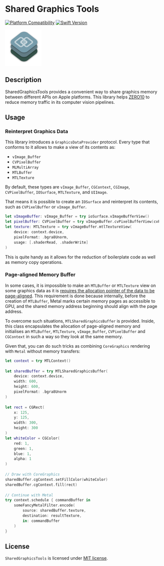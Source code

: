 # Shared Graphics Tools

[![Platform Compatibility](https://img.shields.io/badge/Platforms-iOS%20|%20macOS%20|%20watchOS%20|%20tvOS-brightgreen)](https://swift.org/platforms/)
[![Swift Version](https://img.shields.io/badge/Swift-5.9-orange)](https://swift.org)

<p align="left">
    <img src="Sources/SharedGraphicsTools/SharedGraphicsTools.docc/Resources/documentation-art/shared-graphics-tools@2x.png", width="120">
</p>

## Description

SharedGraphicsTools provides a convenient way to share graphics memory between different APIs on Apple platforms. This library helps [ZERO10](https://zero10.ar) to reduce memory traffic in its computer vision pipelines.

## Usage

### Reinterpret Graphics Data

This library introduces a `GraphicsDataProvider` protocol. Every type that conforms to it allows to make a view of its contents as:

- `vImage_Buffer`
- `CVPixelBuffer`
- `MLMultiArray`
- `MTLBuffer`
- `MTLTexture`

By default, these types are `vImage_Buffer`, `CGContext`, `CGImage`, `CVPixelBuffer`, `IOSurface`, `MTLTexture`, and `UIImage`.

That means it is possible to create an `IOSurface` and reinterpret its contents, such as `CVPixelBuffer` or `vImage_Buffer`.

```swift
let vImageBuffer: vImage_Buffer = try ioSurface.vImageBufferView()
let pixelBuffer: CVPixelBuffer = try vImageBuffer.cvPixelBufferView(cvPixelFormat: .type_32BGRA)
let texture: MTLTexture = try vImageBuffer.mtlTextureView(
    device: context.device,
    pixelFormat: .bgra8Unorm,
    usage: [.shaderRead, .shaderWrite]
)
```

This is quite handy as it allows for the reduction of boilerplate code as well as memory copy operations.

### Page-aligned Memory Buffer

In some cases, it is impossible to make an `MTLBuffer` or `MTLTexture` view on some graphics data as it is [requires the allocation pointer of the data to be page-aligned](https://developer.apple.com/documentation/metal/mtldevice/1433382-makebuffer). This requirement is done because internally, before the creation of `MTLBuffer`, Metal marks certain memory pages as accessible to GPU, and the shared memory address beginning should align with the page address.

To overcome such situations, `MTLSharedGraphicsBuffer` is provided. Inside, this class encapsulates the allocation of page-aligned memory and initialises an `MTLBuffer`, `MTLTexture`, `vImage_Buffer`, `CVPixelBuffer` and `CGContext` in such a way so they look at the same memory.

Given that, you can do such tricks as combining `CoreGraphics` rendering with `Metal` without memory transfers:

```swift
let context = try MTLContext()

let sharedBuffer = try MTLSharedGraphicsBuffer(
    device: context.device,
    width: 600,
    height: 600,
    pixelFormat: .bgra8Unorm
)

let rect = CGRect(
    x: 125,
    y: 125,
    width: 300,
    height: 300
)
let whiteColor = CGColor(
    red: 1,
    green: 1,
    blue: 1,
    alpha: 1
)

// Draw with CoreGraphics
sharedBuffer.cgContext.setFillColor(whiteColor)
sharedBuffer.cgContext.fill(rect)

// Continue with Metal
try context.schedule { commandBuffer in
    someFancyMetalFilter.encode(
        source: sharedBuffer.texture,
        destination: resultTexture,
        in: commandBuffer
    )
}
```

## License

`SharedGraphicsTools` is licensed under [MIT license](LICENSE).
